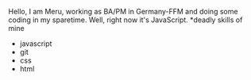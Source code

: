 Hello, I am Meru, working as BA/PM in Germany-FFM and doing some coding in my sparetime.
Well, right now it's JavaScript.
*deadly skills of mine
* javascript
* git
* css
* html